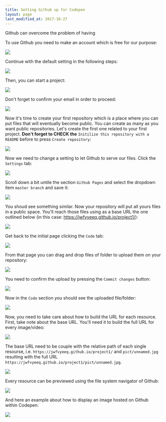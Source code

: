 ```yaml
---
title: Setting Github up for Codepen
layout: page
last_modified_at: 2017-10-27
---
```


Github can overcome the problem of having 

To use Github you need to make an account which is free for our purpose:

![](../assets/sketching-with-html-css/01.jpg)

Continue with the default setting in the following steps:

![](../assets/sketching-with-html-css/02.jpg)

Then, you can start a project:

![](../assets/sketching-with-html-css/03.jpg)

Don't forget to confirm your email in order to proceed: 

![](../assets/sketching-with-html-css/04.jpg)

Now it's time to create your first repository which is a place where you can put files that will eventually become public. You can create as many as you want public repositories. Let's create the first one related to your first project. **Don't forget to CHECK the** `Initilize this repository with a README` before to press `Create repository`:

![](../assets/sketching-with-html-css/05.jpg)

Now we need to change a setting to let Github to serve our files. Click the `Settings` tab:

![](../assets/sketching-with-html-css/06.jpg)

Scroll down a bit untile the section `Github Pages` and select the dropdown item `master branch` and save it:

![](../assets/sketching-with-html-css/07.jpg)

You shoud see something similar. Now your repository will put all yours files in a public space. You'll reach those files using as a base URL the one outlined below (in this case: https://jwfvyeeq.github.io/project1/):

![](../assets/sketching-with-html-css/08.jpg)

Get back to the initial page clicking the `Code` tab:

![](../assets/sketching-with-html-css/06.jpg)

From that page you can drag and drop files of folder to upload them on your repository:

![](../assets/sketching-with-html-css/09.jpg)

You need to confirm the upload by pressing the `Commit changes` button:

![](../assets/sketching-with-html-css/10.jpg)

Now in the `Code` section you should see the uploaded file/folder:

![](../assets/sketching-with-html-css/11.jpg)

Now, you need to take care about how to build the URL for each resource. First, take note about the base URL. You'll need it to build the full URL for every image/video:

![](../assets/sketching-with-html-css/12.jpg)

The base URL need to be couple with the relative path of each single resourse, i.e. `https://jwfvyeeq.github.io/project1/` and `pict/unnamed.jpg` resulting with the full URL `https://jwfvyeeq.github.io/project1/pict/unnamed.jpg`.

![](../assets/sketching-with-html-css/13.jpg)

Every resource can be previewed using the file system navigator of Github:

![](../assets/sketching-with-html-css/14.jpg)

And here an example about how to display an image hosted on Github within Codepen:

![](../assets/sketching-with-html-css/15.jpg)


